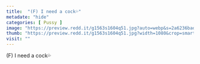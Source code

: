 ```yaml
---
title:  "(F) I need a cock💦"
metadate: "hide"
categories: [ Pussy ]
image: "https://preview.redd.it/g1563s1604q51.jpg?auto=webp&s=2a6236badc2bda80129b79cfde7b50209c2e45cf"
thumb: "https://preview.redd.it/g1563s1604q51.jpg?width=1080&crop=smart&auto=webp&s=dfaedc820a01fa76779cf80c265c21588f3d3d46"
visit: ""
---
```

(F) I need a cock💦
